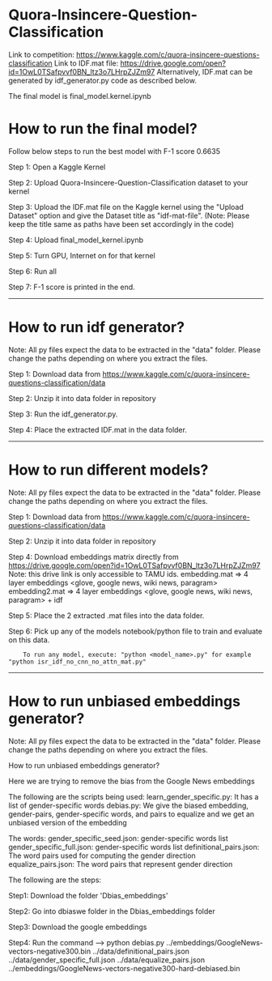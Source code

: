 # Quora-Insincere-Question-Classification
Link to competition: https://www.kaggle.com/c/quora-insincere-questions-classification
Link to IDF.mat file: https://drive.google.com/open?id=1OwL0TSafpvvf0BN_ltz3o7LHrpZJZm97 
Alternatively, IDF.mat can be generated by idf_generator.py code as described below.

The final model is final_model.kernel.ipynb

# How to run the final model?
Follow below steps to run the best model with F-1 score 0.6635

Step 1: Open a Kaggle Kernel

Step 2: Upload Quora-Insincere-Question-Classification dataset to your kernel

Step 3: Upload the IDF.mat file on the Kaggle kernel using the "Upload Dataset" option and give the Dataset title as "idf-mat-file". (Note: Please keep the title same as paths have been set accordingly in the code) 

Step 4: Upload final_model_kernel.ipynb

Step 5: Turn GPU, Internet on for that kernel

Step 6: Run all

Step 7: F-1 score is printed in the end.

------------------------------------------------------------------------------------------------------------------------------------------
# How to run idf generator?

Note: All py files expect the data to be extracted in the "data" folder. Please change the paths depending on where you extract the files.

Step 1: Download data from https://www.kaggle.com/c/quora-insincere-questions-classification/data

Step 2: Unzip it into data folder in repository

Step 3: Run the idf_generator.py.

Step 4: Place the extracted IDF.mat in the data folder.

----------------------------------------------------------------------------------------------------------------------------------------

# How to run different models?

Note: All py files expect the data to be extracted in the "data" folder. Please change the paths depending on where you extract the files.

Step 1: Download data from https://www.kaggle.com/c/quora-insincere-questions-classification/data

Step 2: Unzip it into data folder in repository

Step 4: Download embeddings matrix directly from https://drive.google.com/open?id=1OwL0TSafpvvf0BN_ltz3o7LHrpZJZm97 
        <to reduce computation time>
Note: this drive link is only accessible to TAMU ids.
        embedding.mat => 4 layer embeddings <glove, google news, wiki news, paragram>
        embedding2.mat => 4 layer embeddings <glove, google news, wiki news, paragram> + idf

Step 5: Place the 2 extracted .mat files into the data folder.

Step 6: Pick up any of the models notebook/python file to train and evaluate on this data.
        
        To run any model, execute: "python <model_name>.py" for example "python isr_idf_no_cnn_no_attn_mat.py"
----------------------------------------------------------------------------------------------------------------------------------------
# How to run unbiased embeddings generator?

Note: All py files expect the data to be extracted in the "data" folder. Please change the paths depending on where you extract the files.

How to run unbiased embeddings generator?

Here we are trying to remove the bias from the Google News embeddings

The following are the scripts being used:
learn_gender_specific.py: It has a list of gender-specific words
debias.py: We give the biased embedding, gender-pairs, gender-specific words, and pairs to equalize and we get an unbiased version of the embedding

The words:
gender_specific_seed.json: gender-specific words list
gender_specific_full.json: gender-specific words list
definitional_pairs.json: The word pairs used for computing the gender direction
equalize_pairs.json: The word pairs that represent gender direction

The following are the steps:

Step1: Download the folder 'Dbias_embeddings'

Step2: Go into dbiaswe folder in the Dbias_embeddings folder

Step3: Download the google embeddings 

Step4: Run the command --> python debias.py ../embeddings/GoogleNews-vectors-negative300.bin ../data/definitional_pairs.json ../data/gender_specific_full.json ../data/equalize_pairs.json ../embeddings/GoogleNews-vectors-negative300-hard-debiased.bin
